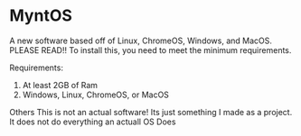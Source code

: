 # MyntOS
A new software based off of Linux, ChromeOS, Windows, and MacOS. 
  PLEASE READ!!
To install this, you need to meet the minimum requirements.

Requirements:
1. At least 2GB of Ram
2. Windows, Linux, ChromeOS, or MacOS

Others
This is not an actual software! Its just something I made as a project. It does not do everything an actuall OS Does
